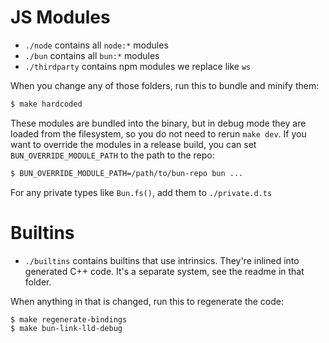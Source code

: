 # JS Modules

- `./node` contains all `node:*` modules
- `./bun` contains all `bun:*` modules
- `./thirdparty` contains npm modules we replace like `ws`

When you change any of those folders, run this to bundle and minify them:

```bash
$ make hardcoded
```

These modules are bundled into the binary, but in debug mode they are loaded from the filesystem, so you do not need to rerun `make dev`. If you want to override the modules in a release build, you can set `BUN_OVERRIDE_MODULE_PATH` to the path to the repo:

```bash
$ BUN_OVERRIDE_MODULE_PATH=/path/to/bun-repo bun ...
```

For any private types like `Bun.fs()`, add them to `./private.d.ts`

# Builtins

- `./builtins` contains builtins that use intrinsics. They're inlined into generated C++ code. It's a separate system, see the readme in that folder.

When anything in that is changed, run this to regenerate the code:

```make
$ make regenerate-bindings
$ make bun-link-lld-debug
```
